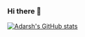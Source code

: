 ### Hi there 👋

<!--
**adarshgovi/adarshgovi** is a ✨ _special_ ✨ repository because its `README.md` (this file) appears on your GitHub profile.


Here are some ideas to get you started:

- 🔭 I’m currently working on developing my machine learning and AI skillset
- 🌱 I’m currently learning ...
- 👯 I’m looking to collaborate on ...
- 🤔 I’m looking for help with ...
- 💬 Ask me about ...
- 📫 How to reach me: ...
- 😄 Pronouns: He/Him
- ⚡ Fun fact: ...
-->

[![Adarsh's GitHub stats](https://github-readme-stats.vercel.app/api?username=adarshgovi)](https://github.com/anuraghazra/github-readme-stats)

